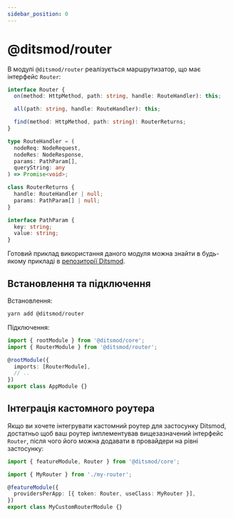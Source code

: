 ```yaml
---
sidebar_position: 0
---
```


# @ditsmod/router

В модулі `@ditsmod/router` реалізується маршрутизатор, що має інтерфейс `Router`:

```ts
interface Router {
  on(method: HttpMethod, path: string, handle: RouteHandler): this;

  all(path: string, handle: RouteHandler): this;

  find(method: HttpMethod, path: string): RouterReturns;
}

type RouteHandler = (
  nodeReq: NodeRequest,
  nodeRes: NodeResponse,
  params: PathParam[],
  queryString: any
) => Promise<void>;

class RouterReturns {
  handle: RouteHandler | null;
  params: PathParam[] | null;
}

interface PathParam {
  key: string;
  value: string;
}
```

Готовий приклад використання даного модуля можна знайти в будь-якому прикладі в [репозиторії Ditsmod][1].

## Встановлення та підключення

Встановлення:

```bash
yarn add @ditsmod/router
```

Підключення:

```ts
import { rootModule } from '@ditsmod/core';
import { RouterModule } from '@ditsmod/router';

@rootModule({
  imports: [RouterModule],
  // ..
})
export class AppModule {}
```

## Інтеграція кастомного роутера

Якщо ви хочете інтегрувати кастомний роутер для застосунку Ditsmod, достатньо щоб ваш роутер імплементував вищезазначений інтерфейс `Router`, після чого його можна додавати в провайдери на рівні застосунку:

```ts
import { featureModule, Router } from '@ditsmod/core';

import { MyRouter } from './my-router';

@featureModule({
  providersPerApp: [{ token: Router, useClass: MyRouter }],
})
export class MyCustomRouterModule {}
```



[1]: https://github.com/ditsmod/ditsmod/tree/main/examples
